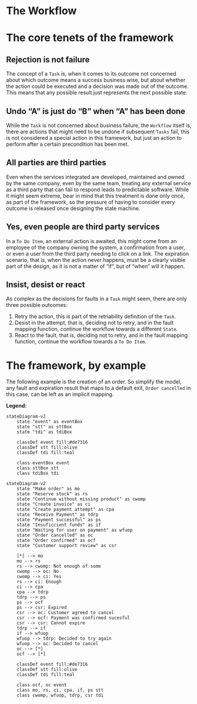 # The Workflow

# The core tenets of the framework

## Rejection is not failure

The concept of a `Task` is, when it comes to its outcome not concerned about which outcome means a success business wise, but about whether the action could be executed and a decision was made out of the outcome. This means that any possible result just represents the next possible state.

## Undo “A” is just do “B” when “A” has been done

While the `Task` is not concerned about business failure, the `Workflow` itself is, there are actions that might need to be undone if subsequent `Tasks` fail, this is not considered a special action in this framework, but just an action to perform after a certain precondition has been met.

## All parties are third parties

Even when the services integrated are developed, maintained and owned by the same company, even by the same team, treating any external service as a third party that can fail to respond leads to predictable software. While it might seem extreme, bear in mind that this treatment is done only once, as part of the framework, so the pressure of having to consider every outcome is released once designing the state machine.

## Yes, even people are third party services

In a `To Do Item`, an external action is awaited, this might come from an employee of the company owning the system, a confirmation from a user, or even a user from the third party needing to click on a link. The expiration scenario, that is, when the action never happens, must be a clearly visible part of the design, as it is not a matter of “if”, but of “when” will it happen.

## Insist, desist or react

As complex as the decisions for faults in a `Task` might seem, there are only three possible outcomes:

1. Retry the action, this is part of the retriability definition of the `Task`.
2. Desist in the attempt, that is, deciding not to retry, and in the fault mapping function, continue the workflow towards a different `State`.
3. React to the fault, that is, deciding not to retry, and in the fault mapping function, continue the workflow towards a `To Do Item`.

# The framework, by example

The following example is the creation of an order. So simplify the model, any fault and expiration result that maps to a default exit, `Order cancelled` in this case, can be left as an implicit mapping.

**Legend:**
```mermaid
stateDiagram-v2
	state "event" as eventBox
	state "stt" as sttBox
	state "tdi" as tdiBox

	classDef event fill:#de7316
	classDef stt fill:olive
	classDef tdi fill:teal

	class eventBox event
	class sttBox stt
	class tdiBox tdi
```

```mermaid
stateDiagram-v2
	state "Make order" as mo
	state "Reserve stock" as rs
	state "Continue without missing product" as cwomp
	state "Create invoice" as ci
	state "Create payment attempt" as cpa
	state "Receive Payment" as tdrp
	state "Payment successful" as ps
	state "Insuficcient funds" as if
	state "Waiting for user on payment" as wfuop
	state "Order cancelled" as oc
	state "Order confirmed" as ocf
	state "Customer support review" as csr

	[*] --> mo
	mo --> rs
	rs --> cwomp: Not enough of some
    cwomp --> oc: No
    cwomp --> ci: Yes
	rs --> ci: Enough
	ci --> cpa
	cpa --> tdrp
	tdrp --> ps
	ps --> ocf
	ps --> csr: Expired
	csr --> oc: Customer agreed to cancel
	csr --> ocf: Payment was confirmed sucesful
	csr --> csr: Cannot expire
	tdrp --> if
	if --> wfuop
	wfuop --> tdrp: Decided to try again
	wfuop --> oc: Decided to cancel
	oc --> [*]
	ocf --> [*]

	classDef event fill:#de7316
	classDef stt fill:olive
	classDef tdi fill:teal

	class ocf, oc event
	class mo, rs, ci, cpa, if, ps stt
	class cwomp, wfuop, tdrp, csr tdi
```
